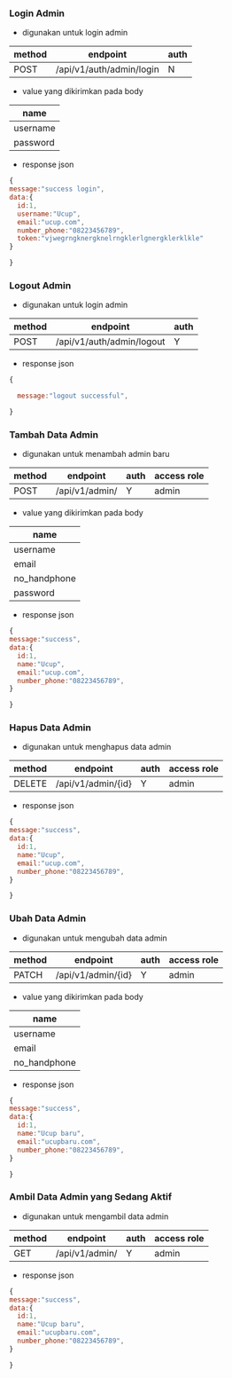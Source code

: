  
 ### Login Admin
 - digunakan untuk login admin

| method | endpoint         | auth   |
|--------|------------------|--------|
| POST   | /api/v1/auth/admin/login   |  N    |

- value yang dikirimkan pada body

| name     | 
|----------|
| username | 
| password | 

- response json

```js
{
message:"success login",
data:{
  id:1,
  username:"Ucup",
  email:"ucup.com",
  number_phone:"08223456789",
  token:"vjwegrngknergknelrngklerlgnergklerklkle"
}

}
```


 ### Logout Admin
 - digunakan untuk login admin

| method | endpoint         | auth   |
|--------|------------------|--------|
| POST   | /api/v1/auth/admin/logout   |  Y   |

- response json

```js
{

  message:"logout successful",

}
```



  ### Tambah Data Admin
 - digunakan untuk menambah admin baru

| method | endpoint         | auth   |access role|
|--------|------------------|--------|-----------|
| POST   | /api/v1/admin/   |  Y     |admin      |

- value yang dikirimkan pada body

| name     | 
|----------|
| username | 
| email    | 
| no_handphone | 
| password |

- response json
```js
{
message:"success",
data:{
  id:1,
  name:"Ucup",
  email:"ucup.com",
  number_phone:"08223456789",
}

}
```



 ### Hapus Data Admin
 - digunakan untuk menghapus data admin

| method | endpoint         | auth   |access role|
|--------|------------------|--------|-----------|
| DELETE   | /api/v1/admin/{id}   |  Y     |admin      |

- response json
```js
{
message:"success",
data:{
  id:1,
  name:"Ucup",
  email:"ucup.com",
  number_phone:"08223456789",
}

}
```


 ### Ubah Data Admin
 - digunakan untuk mengubah data admin

| method | endpoint         | auth   |access role|
|--------|------------------|--------|-----------|
| PATCH   | /api/v1/admin/{id}   |  Y     |admin      |

- value yang dikirimkan pada body

| name     | 
|----------|
| username | 
| email    | 
| no_handphone | 

- response json
```js
{
message:"success",
data:{
  id:1,
  name:"Ucup baru",
  email:"ucupbaru.com",
  number_phone:"08223456789",
}

}
```


 ### Ambil Data Admin yang Sedang Aktif
 - digunakan untuk mengambil data admin

| method | endpoint         | auth   |access role|
|--------|------------------|--------|-----------|
| GET  | /api/v1/admin/  |  Y     |admin      |


- response json
```js
{
message:"success",
data:{
  id:1,
  name:"Ucup baru",
  email:"ucupbaru.com",
  number_phone:"08223456789",
}

}
```






